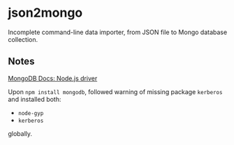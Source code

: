 # json2mongo

Incomplete command-line data importer, from JSON file to Mongo database collection.

## Notes

[MongoDB Docs: Node.js driver](https://docs.mongodb.org/ecosystem/drivers/node-js/)

Upon `npm install mongodb`, followed warning of missing package 
`kerberos` and installed both:

* `node-gyp`
* `kerberos`

globally.

